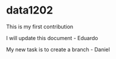 # data1202

This is my first contribution

I will update this document - Eduardo

My new task is to create a branch - Daniel
